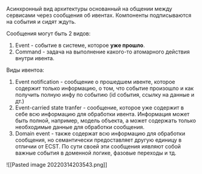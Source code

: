 Асинхронный вид архитектуры основанный на общении между сервисами через сообщения об ивентах.
Компоненты подписываются на события и сидят ждуть.

Сообщения могут быть 2 видов:
1. Event - событие в системе, которое __уже прошло__.
2. Command - задача на выполнение какого-то атомарного действия внутри ивента.

Виды ивентоа:
1. Event notification - сообщение о прошедшем ивенте, которое содержит только информацию, о том, что событие произошло и как получить полную инфу по событию (id события, ссылку на данные и дт.)
2. Event-carried state tranfer - сообщение, которое уже содержит в себе всю информацию для обработки ивента. Информация может быть полной, например, модель объекта, а может содержать только необходимые данные для обработки сообщения.
3. Domain event - также содержат всю информацию для обработки сообщения, но семантически предоставляет другую единицу в отличии от ECST. По сути своей эти сообщения иявляют собой важные события в доменной логике, фазовые переходы и тд. 

![[Pasted image 20220314203543.png]]